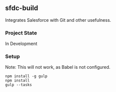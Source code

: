 ## sfdc-build

Integrates Salesforce with Git and other usefulness.

### Project State
In Development

### Setup
Note: This will not work, as Babel is not configured.

    npm install -g gulp
    npm install
    gulp --tasks

